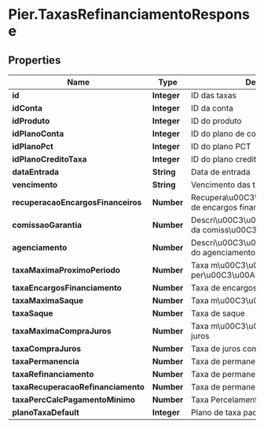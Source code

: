 # Pier.TaxasRefinanciamentoResponse

## Properties
Name | Type | Description | Notes
------------ | ------------- | ------------- | -------------
**id** | **Integer** | ID das taxas | [optional] 
**idConta** | **Integer** | ID da conta | [optional] 
**idProduto** | **Integer** | ID do produto | [optional] 
**idPlanoConta** | **Integer** | ID do plano de contas | [optional] 
**idPlanoPct** | **Integer** | ID do plano PCT | [optional] 
**idPlanoCreditoTaxa** | **Integer** | ID do plano credito taxa | [optional] 
**dataEntrada** | **String** | Data de entrada | [optional] 
**vencimento** | **String** | Vencimento das taxas | [optional] 
**recuperacaoEncargosFinanceiros** | **Number** | Recupera\u00C3\u00A7\u00C3\u00A3o de encargos financeiro | [optional] 
**comissaoGarantia** | **Number** | Descri\u00C3\u00A7\u00C3\u00A3o da comiss\u00C3\u00A3o de garantia | [optional] 
**agenciamento** | **Number** | Descri\u00C3\u00A7\u00C3\u00A3o do agenciamento | [optional] 
**taxaMaximaProximoPeriodo** | **Number** | Taxa m\u00C3\u00A1xima do proximo per\u00C3\u00ADodo | [optional] 
**taxaEncargosFinanciamento** | **Number** | Taxa de encargos do financiamento | [optional] 
**taxaMaximaSaque** | **Number** | Taxa m\u00C3\u00A1xima de saque | [optional] 
**taxaSaque** | **Number** | Taxa de saque | [optional] 
**taxaMaximaCompraJuros** | **Number** | Taxa m\u00C3\u00A1xima de compras juros | [optional] 
**taxaCompraJuros** | **Number** | Taxa de juros compra | [optional] 
**taxaPermanencia** | **Number** | Taxa de permanencia | [optional] 
**taxaRefinanciamento** | **Number** | Taxa de permanencia | [optional] 
**taxaRecuperacaoRefinanciamento** | **Number** | Taxa de permanencia | [optional] 
**taxaPercCalcPagamentoMinimo** | **Number** | Taxa Percelamento pagamento minimo | [optional] 
**planoTaxaDefault** | **Integer** | Plano de taxa padr\u00C3\u00A3o | [optional] 


